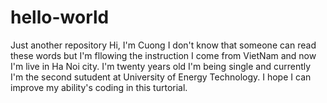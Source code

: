 # hello-world
Just another repository
Hi, I'm Cuong
I don't know that someone can read these words but I'm fllowing the instruction
I come from VietNam and now I'm live in Ha Noi city. I'm twenty years old 
I'm being single and currently I'm the second sutudent at University of Energy Technology.
I hope I can improve my ability's coding in this turtorial.

